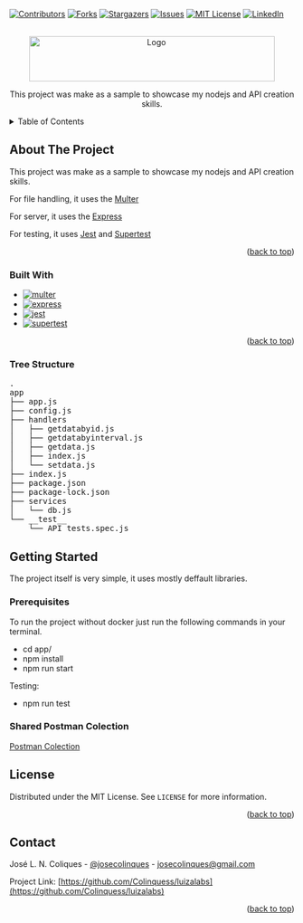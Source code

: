 <a name="readme-top"></a>

[![Contributors][contributors-shield]][contributors-url]
[![Forks][forks-shield]][forks-url]
[![Stargazers][stars-shield]][stars-url]
[![Issues][issues-shield]][issues-url]
[![MIT License][license-shield]][license-url]
[![LinkedIn][linkedin-shield]][linkedin-url]

<!-- PROJECT LOGO -->
<br />
<div align="center">
  <a href="https://github.com/Colinquess/luizalabs">
    <img src="https://img.shields.io/badge/API-Integration-0000FF?style=for-the-badge&logo=API-Integration&logoColor=white" alt="Logo" width="434" height="80">
  </a>

  <p align="center">
    This project was make as a sample to showcase my nodejs and API creation skills.
  </p>
</div>

<!-- TABLE OF CONTENTS -->
<details>
  <summary>Table of Contents</summary>
  <ol>
    <li>
      <a href="#about-the-project">About The Project</a>
      <ul>
        <li><a href="#built-with">Built With</a></li>
        <li><a href="#tree-structure">Tree Structure</a></li>
      </ul>
    </li>
    <li>
      <a href="#getting-started">Getting Started</a>
      <ul>
        <li><a href="#prerequisites">Prerequisites</a></li>
      </ul>
    </li>
    <li><a href="#license">License</a></li>
    <li><a href="#contact">Contact</a></li>
  </ol>
</details>

<!-- ABOUT THE PROJECT -->
## About The Project

This project was make as a sample to showcase my nodejs and API creation skills.

For file handling, it uses the [Multer][multer-url]

For server, it uses the [Express][express-url]

For testing, it uses [Jest][jest-url] and [Supertest][supertest-url]

<p align="right">(<a href="#readme-top">back to top</a>)</p>

### Built With

* [![multer][multer]][multer-url]
* [![express][express]][express-url]
* [![jest][jest]][jest-url]
* [![supertest][supertest]][supertest-url]

<p align="right">(<a href="#readme-top">back to top</a>)</p>

<!-- Tree Structure -->
### Tree Structure
<pre>
.
app
├── app.js
├── config.js
├── handlers
│   ├── getdatabyid.js
│   ├── getdatabyinterval.js
│   ├── getdata.js
│   ├── index.js
│   └── setdata.js
├── index.js
├── package.json
├── package-lock.json
├── services
│   └── db.js
└── __test__
    └── API_tests.spec.js
</pre>

<!-- GETTING STARTED -->
## Getting Started

The project itself is very simple, it uses mostly deffault libraries.

### Prerequisites

To run the project without docker just run the following commands in your terminal.

* cd app/
* npm install
* npm run start

Testing:
* npm run test

### Shared Postman Colection

[Postman Colection](https://api.postman.com/collections/20978866-f30f4480-3228-4db3-99be-c40ce8f199a1?access_key=PMAT-01HG3TS7F2VWJWBNTW90C1PMK9)

<!-- LICENSE -->
## License

Distributed under the MIT License. See `LICENSE` for more information.

<p align="right">(<a href="#readme-top">back to top</a>)</p>

<!-- CONTACT -->
## Contact

José L. N. Coliques - [@josecolinques](https://colinquess.github.io/) - josecolinques@gmail.com

Project Link: [https://github.com/Colinquess/luizalabs](https://github.com/Colinquess/luizalabs)

<p align="right">(<a href="#readme-top">back to top</a>)</p>

[multer]: https://img.shields.io/badge/multer-black?style=for-the-badge&logo=multer&logoColor=0969da
[multer-url]: https://www.npmjs.com/package/multer

[express]: https://img.shields.io/badge/express-black?style=for-the-badge&logo=express&logoColor=0969da
[express-url]: https://expressjs.com/

[jest]: https://img.shields.io/badge/supertest-15c213?style=for-the-badge&logo=jest&logoColor=0000
[jest-url]: https://jestjs.io/pt-BR/

[supertest]: https://img.shields.io/badge/supertest-0969da?style=for-the-badge&logo=supertest&logoColor=0969da
[supertest-url]: https://github.com/ladjs/supertest

[contributors-shield]: https://img.shields.io/github/contributors/Colinquess/luizalabs.svg?style=for-the-badge
[contributors-url]: https://github.com/Colinquess/luizalabs/graphs/contributors
[forks-shield]: https://img.shields.io/github/forks/Colinquess/luizalabs.svg?style=for-the-badge
[forks-url]: https://github.com/Colinquess/luizalabs/network/members
[stars-shield]: https://img.shields.io/github/stars/Colinquess/luizalabs.svg?style=for-the-badge
[stars-url]: https://github.com/Colinquess/luizalabs/stargazers
[issues-shield]: https://img.shields.io/github/issues/Colinquess/luizalabs.svg?style=for-the-badge
[issues-url]: https://github.com/Colinquess/luizalabs/issues
[license-shield]: https://img.shields.io/github/license/Colinquess/luizalabs.svg?style=for-the-badge
[license-url]: https://github.com/Colinquess/luizalabs/blob/master/LICENSE.txt
[linkedin-shield]: https://img.shields.io/badge/-LinkedIn-black.svg?style=for-the-badge&logo=linkedin&colorB=555
[linkedin-url]: https://www.linkedin.com/in/jose-colinques

